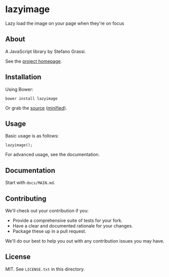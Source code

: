 # lazyimage

Lazy load the image on your page when they're on focus

## About

A JavaScript library by Stefano Grassi.

See the [project homepage](http://stefunk.github.io/lazyimage).

## Installation

Using Bower:

    bower install lazyimage

Or grab the [source](https://github.com/stefunk/lazyimage/dist/lazyimage.js) ([minified](https://github.com/stefunk/lazyimage/dist/lazyimage.min.js)).

## Usage

Basic usage is as follows:

    lazyimage();

For advanced usage, see the documentation.

## Documentation

Start with `docs/MAIN.md`.

## Contributing

We'll check out your contribution if you:

* Provide a comprehensive suite of tests for your fork.
* Have a clear and documented rationale for your changes.
* Package these up in a pull request.

We'll do our best to help you out with any contribution issues you may have.

## License

MIT. See `LICENSE.txt` in this directory.
